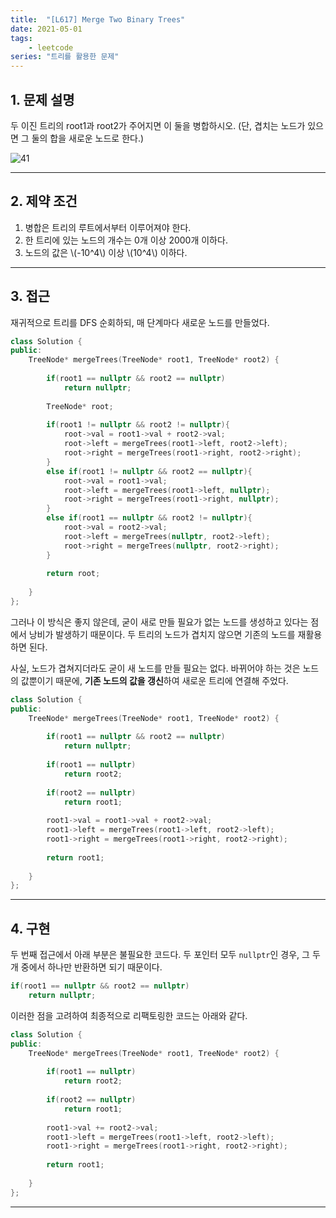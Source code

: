 ```yaml
---
title:  "[L617] Merge Two Binary Trees"
date: 2021-05-01
tags: 
    - leetcode
series: "트리를 활용한 문제"
---
```


## 1. 문제 설명

두 이진 트리의 root1과 root2가 주어지면 이 둘을 병합하시오. (단, 겹치는 노드가 있으면 그 둘의 합을 새로운 노드로 한다.)

![41](https://user-images.githubusercontent.com/54312875/116778924-81e1f500-aaaf-11eb-9e59-23138d42d3a4.png)

-----

## 2. 제약 조건

1. 병합은 트리의 루트에서부터 이루어져야 한다.
2. 한 트리에 있는 노드의 개수는 0개 이상 2000개 이하다.
3. 노드의 값은 \\(-10^4\\) 이상 \\(10^4\\) 이하다.

-----
## 3. 접근


재귀적으로 트리를 DFS 순회하되, 매 단계마다 새로운 노드를 만들었다.

```cpp
class Solution {
public:
    TreeNode* mergeTrees(TreeNode* root1, TreeNode* root2) {
        
        if(root1 == nullptr && root2 == nullptr)
            return nullptr;
        
        TreeNode* root;
        
        if(root1 != nullptr && root2 != nullptr){
            root->val = root1->val + root2->val;
            root->left = mergeTrees(root1->left, root2->left);
            root->right = mergeTrees(root1->right, root2->right);
        }
        else if(root1 != nullptr && root2 == nullptr){
            root->val = root1->val;
            root->left = mergeTrees(root1->left, nullptr);
            root->right = mergeTrees(root1->right, nullptr);
        }
        else if(root1 == nullptr && root2 != nullptr){
            root->val = root2->val;
            root->left = mergeTrees(nullptr, root2->left);
            root->right = mergeTrees(nullptr, root2->right);
        }
        
        return root;
    
    }
};
```

그러나 이 방식은 좋지 않은데, 굳이 새로 만들 필요가 없는 노드를 생성하고 있다는 점에서 낭비가 발생하기 때문이다. 두 트리의 노드가 겹치지 않으면 기존의 노드를 재활용하면 된다. 

사실, 노드가 겹쳐지더라도 굳이 새 노드를 만들 필요는 없다. 바뀌어야 하는 것은 노드의 값뿐이기 때문에, **기존 노드의 값을 갱신**하여 새로운 트리에 연결해 주었다.

```cpp
class Solution {
public:
    TreeNode* mergeTrees(TreeNode* root1, TreeNode* root2) {
        
        if(root1 == nullptr && root2 == nullptr)
            return nullptr;
        
        if(root1 == nullptr)
            return root2;
        
        if(root2 == nullptr)
            return root1;
        
        root1->val = root1->val + root2->val;
        root1->left = mergeTrees(root1->left, root2->left);
        root1->right = mergeTrees(root1->right, root2->right);
        
        return root1;
    
    }
};
```

-----

## 4. 구현

두 번째 접근에서 아래 부분은 불필요한 코드다. 두 포인터 모두 `nullptr`인 경우, 그 두 개 중에서 하나만 반환하면 되기 때문이다.

```cpp
if(root1 == nullptr && root2 == nullptr)
    return nullptr;
```

이러한 점을 고려하여 최종적으로 리팩토링한 코드는 아래와 같다.

```cpp
class Solution {
public:
    TreeNode* mergeTrees(TreeNode* root1, TreeNode* root2) {
        
        if(root1 == nullptr)
            return root2;
        
        if(root2 == nullptr)
            return root1;
        
        root1->val += root2->val;
        root1->left = mergeTrees(root1->left, root2->left);
        root1->right = mergeTrees(root1->right, root2->right);
        
        return root1;
    
    }
};
```
-----